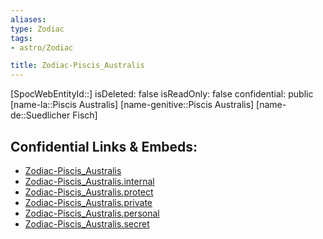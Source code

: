 ```yaml
---
aliases: 
type: Zodiac
tags:
- astro/Zodiac

title: Zodiac-Piscis_Australis
---
```

[SpocWebEntityId::]
isDeleted: false
isReadOnly: false
confidential: public
[name-la::Piscis Australis]
[name-genitive::Piscis Australis]
[name-de::Suedlicher Fisch]


## Confidential Links & Embeds: 
- [Zodiac-Piscis_Australis](../../../_public/astro/Zodiac/Zodiac-Piscis_Australis.md) 
- [Zodiac-Piscis_Australis.internal](../../../_internal/astro/Zodiac/Zodiac-Piscis_Australis.internal.md) 
- [Zodiac-Piscis_Australis.protect](../../../_protect/astro/Zodiac/Zodiac-Piscis_Australis.protect.md) 
- [Zodiac-Piscis_Australis.private](../../../_private/astro/Zodiac/Zodiac-Piscis_Australis.private.md) 
- [Zodiac-Piscis_Australis.personal](../../../_personal/astro/Zodiac/Zodiac-Piscis_Australis.personal.md) 
- [Zodiac-Piscis_Australis.secret](../../../_secret/astro/Zodiac/Zodiac-Piscis_Australis.secret.md) 
